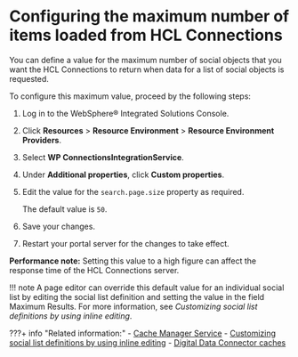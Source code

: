 # Configuring the maximum number of items loaded from HCL Connections

You can define a value for the maximum number of social objects that you want the HCL Connections to return when data for a list of social objects is requested.

To configure this maximum value, proceed by the following steps:

1.  Log in to the WebSphere® Integrated Solutions Console.

2.  Click **Resources** \> **Resource Environment** \> **Resource Environment Providers**.

3.  Select **WP ConnectionsIntegrationService**.

4.  Under **Additional properties**, click **Custom properties**.

5.  Edit the value for the `search.page.size` property as required.

    The default value is `50`.

6.  Save your changes.

7.  Restart your portal server for the changes to take effect.


**Performance note:** Setting this value to a high figure can affect the response time of the HCL Connections server.

!!! note
    A page editor can override this default value for an individual social list by editing the social list definition and setting the value in the field Maximum Results. For more information, see *Customizing social list definitions by using inline editing*.


???+ info "Related information:"
    - [Cache Manager Service](../../../deployment/manage/config_portal_behavior/service_config_properties/portal_svc_cfg/srvcfgref_cach_mgr.md)
    - [Customizing social list definitions by using inline editing](../customizing_view_definitions/soc_rendr_cust_socl_list.md)
    - [Digital Data Connector caches](../../../extend_dx/ddc/ddc_cache_tuning/plrf_caches.md)

